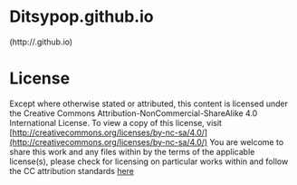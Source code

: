 # Ditsypop.github.io
(http://.github.io)

# License
Except where otherwise stated or attributed, this content is licensed under the Creative Commons Attribution-NonCommercial-ShareAlike 4.0 International License. To view a copy of this license, visit [http://creativecommons.org/licenses/by-nc-sa/4.0/](http://creativecommons.org/licenses/by-nc-sa/4.0/)
You are welcome to share this work and any files within by the terms of the applicable license(s), please check for licensing on particular works within and follow the CC attribution standards [here](https://wiki.creativecommons.org/wiki/Best_practices_for_attribution)
